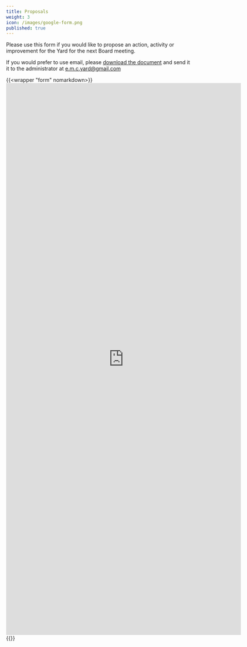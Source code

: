 ```yaml
---
title: Proposals
weight: 3
icon: /images/google-form.png
published: true
---
```


Please use this form if you would like to propose an action, activity or improvement for the
Yard for the next Board meeting.

<!--more-->

If you would prefer to use email, please [download the document](proposal-form.docx) and send it it to the administrator at [e.m.c.yard@gmail.com](mailto:e.m.c.yard@gmail.com)

{{<wrapper "form" nomarkdown>}}<iframe src="https://docs.google.com/forms/d/e/1FAIpQLScI1NSpmUUvf0_U5RQNR1rWPpvz-jDV4lRnevNntuX5LYi0qw/viewform?embedded=true" width="640" height="1500" frameborder="0" marginheight="0" marginwidth="0">Loading…</iframe>
{{</wrapper>}}
